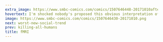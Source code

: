 ```yaml
---
extra_image: https://www.smbc-comics.com/comics/1507646448-20171010after.png
hovertext: I'm shocked nobody's proposed this obvious interpretation of the data.
image: https://www.smbc-comics.com/comics/1507646430-20171010.png
next: worst-new-social-trend
prev: killing-all-humans
title: fMRI
---
```

